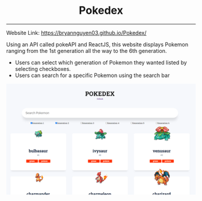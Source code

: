 ## <h1 align="center">Pokedex</h1>

---

Website Link: https://bryannguyen03.github.io/Pokedex/

Using an API called pokeAPI and ReactJS, this website displays Pokemon ranging from the 1st generation all the way to the 6th generation.

- Users can select which generation of Pokemon they wanted listed by selecting checkboxes.
- Users can search for a specific Pokemon using the search bar

!['website Preview'](readme-images/WebsitePreview.png)
